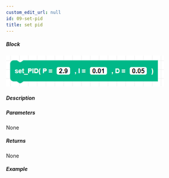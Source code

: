 ```yaml
---
custom_edit_url: null
id: 09-set-pid
title: set pid
---
```


##### Block

![set PID block image](set_PID.png)

##### Description

<!-- description -->

##### Parameters

None <!-- image -->

##### Returns

None

##### Example

<!-- image -->
